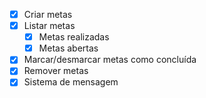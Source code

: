 - [x] Criar metas
- [x] Listar metas
    - [x] Metas realizadas
    - [x] Metas abertas
- [x] Marcar/desmarcar metas como concluída
- [x] Remover metas
- [x] Sistema de mensagem